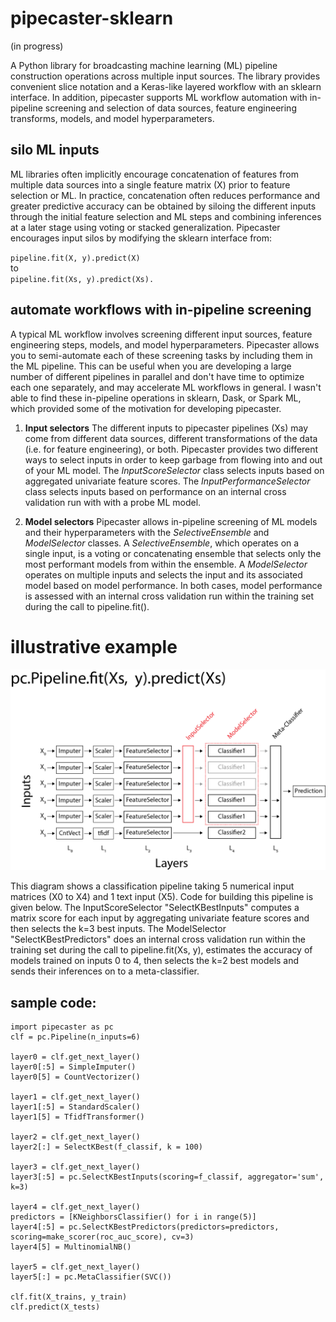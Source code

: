 # pipecaster-sklearn
(in progress)

A Python library for broadcasting machine learning (ML) pipeline construction operations across multiple input sources.  The library provides convenient slice notation and a Keras-like layered workflow with an sklearn interface.  In addition, pipecaster supports ML workflow automation with in-pipeline screening and selection of data sources, feature engineering transforms, models, and model hyperparameters.

## silo ML inputs

ML libraries often implicitly encourage concatenation of features from multiple data sources into a single feature matrix (X) prior to feature selection or ML.  In practice, concatenation often reduces performance and greater predictive accuracy can be obtained by siloing the different inputs through the initial feature selection and ML steps and combining inferences at a later stage using voting or stacked generalization.  Pipecaster encourages input silos by modifying the sklearn interface from:  

`pipeline.fit(X, y).predict(X)`  
to   
`pipeline.fit(Xs, y).predict(Xs).`  

## automate workflows with in-pipeline screening

A typical ML workflow involves screening different input sources, feature engineering steps, models, and model hyperparameters.  Pipecaster allows you to semi-automate each of these screening tasks by including them in the ML pipeline.  This can be useful when you are developing a large number of different pipelines in parallel and don't have time to optimize each one separately, and may accelerate ML workflows in general.  I wasn't able to find these in-pipeline operations in sklearn, Dask, or Spark ML, which provided some of the motivation for developing pipecaster.

1. **Input selectors** The different inputs to pipecaster pipelines (Xs) may come from different data sources, different transformations of the data (i.e. for feature engineering), or both.  Pipecaster provides two different ways to select inputs in order to keep garbage from flowing into and out of your ML model.  The *InputScoreSelector* class selects inputs based on aggregated univariate feature scores.  The *InputPerformanceSelector* class selects inputs based on performance on an internal cross validation run with with a probe ML model.

1. **Model selectors**  Pipecaster allows in-pipeline screening of ML models and their hyperparameters with the *SelectiveEnsemble* and *ModelSelector* classes.  A *SelectiveEnsemble*, which operates on a single input, is a voting or concatenating ensemble that selects only the most performant models from within the ensemble. A *ModelSelector* operates on multiple inputs and selects the
input and its associated model based on model performance.  In both cases, model performance is assessed with an internal cross validation run within the training set during the call to pipeline.fit().  

# illustrative example
![Use case 1](/images/example_1.png)

This diagram shows a classification pipeline taking 5 numerical input matrices (X0 to X4) and 1 text input (X5).  Code for building this pipeline is given below.  The InputScoreSelector "SelectKBestInputs" computes a matrix score for each input by aggregating univariate feature scores and then selects the k=3 best inputs.  The ModelSelector "SelectKBestPredictors" does an internal cross validation run within the training set during the call to pipeline.fit(Xs, y), estimates the accuracy of models trained on inputs 0 to 4, then selects the k=2 best models and sends their inferences on to a meta-classifier.

## sample code:

```
import pipecaster as pc
clf = pc.Pipeline(n_inputs=6)

layer0 = clf.get_next_layer()
layer0[:5] = SimpleImputer()
layer0[5] = CountVectorizer()

layer1 = clf.get_next_layer()
layer1[:5] = StandardScaler()
layer1[5] = TfidfTransformer()

layer2 = clf.get_next_layer()
layer2[:] = SelectKBest(f_classif, k = 100)

layer3 = clf.get_next_layer()
layer3[:5] = pc.SelectKBestInputs(scoring=f_classif, aggregator='sum', k=3)

layer4 = clf.get_next_layer()
predictors = [KNeighborsClassifier() for i in range(5)]
layer4[:5] = pc.SelectKBestPredictors(predictors=predictors, scoring=make_scorer(roc_auc_score), cv=3)
layer4[5] = MultinomialNB()

layer5 = clf.get_next_layer()
layer5[:] = pc.MetaClassifier(SVC())

clf.fit(X_trains, y_train)
clf.predict(X_tests)
```
